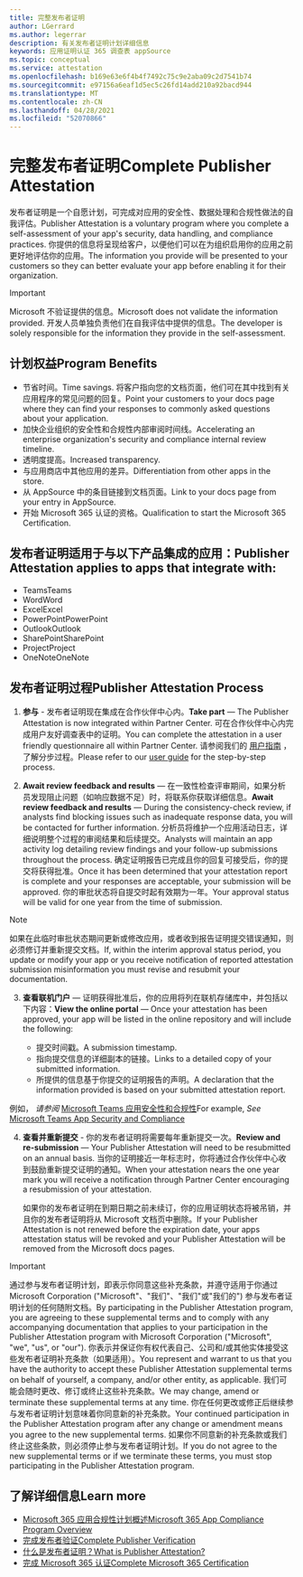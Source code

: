 ```yaml
---
title: 完整发布者证明
author: LGerrard
ms.author: legerrar
description: 有关发布者证明计划详细信息
keywords: 应用证明认证 365 调查表 appSource
ms.topic: conceptual
ms.service: attestation
ms.openlocfilehash: b169e63e6f4b4f7492c75c9e2aba09c2d7541b74
ms.sourcegitcommit: e97156a6eaf1d5ec5c26fd14add210a92bacd944
ms.translationtype: MT
ms.contentlocale: zh-CN
ms.lasthandoff: 04/28/2021
ms.locfileid: "52070866"
---
```

# <a name="complete-publisher-attestation"></a><span data-ttu-id="ddd9d-104">完整发布者证明</span><span class="sxs-lookup"><span data-stu-id="ddd9d-104">Complete Publisher Attestation</span></span>

<span data-ttu-id="ddd9d-105">发布者证明是一个自愿计划，可完成对应用的安全性、数据处理和合规性做法的自我评估。</span><span class="sxs-lookup"><span data-stu-id="ddd9d-105">Publisher Attestation is a voluntary program where you complete a self-assessment of your app's security, data handling, and compliance practices.</span></span> <span data-ttu-id="ddd9d-106">你提供的信息将呈现给客户，以便他们可以在为组织启用你的应用之前更好地评估你的应用。</span><span class="sxs-lookup"><span data-stu-id="ddd9d-106">The information you provide will be presented to your customers so they can better evaluate your app before enabling it for their organization.</span></span> 

> [!IMPORTANT]
> <span data-ttu-id="ddd9d-107">Microsoft 不验证提供的信息。</span><span class="sxs-lookup"><span data-stu-id="ddd9d-107">Microsoft does not validate the information provided.</span></span> <span data-ttu-id="ddd9d-108">开发人员单独负责他们在自我评估中提供的信息。</span><span class="sxs-lookup"><span data-stu-id="ddd9d-108">The developer is solely responsible for the information they provide in the self-assessment.</span></span> 

## <a name="program-benefits"></a><span data-ttu-id="ddd9d-109">计划权益</span><span class="sxs-lookup"><span data-stu-id="ddd9d-109">Program Benefits</span></span>
- <span data-ttu-id="ddd9d-110">节省时间。</span><span class="sxs-lookup"><span data-stu-id="ddd9d-110">Time savings.</span></span> <span data-ttu-id="ddd9d-111">将客户指向您的文档页面，他们可在其中找到有关应用程序的常见问题的回复。</span><span class="sxs-lookup"><span data-stu-id="ddd9d-111">Point your customers to your docs page where they can find your responses to commonly asked questions about your application.</span></span> 
- <span data-ttu-id="ddd9d-112">加快企业组织的安全性和合规性内部审阅时间线。</span><span class="sxs-lookup"><span data-stu-id="ddd9d-112">Accelerating an enterprise organization's security and compliance internal review timeline.</span></span>
- <span data-ttu-id="ddd9d-113">透明度提高。</span><span class="sxs-lookup"><span data-stu-id="ddd9d-113">Increased transparency.</span></span>
- <span data-ttu-id="ddd9d-114">与应用商店中其他应用的差异。</span><span class="sxs-lookup"><span data-stu-id="ddd9d-114">Differentiation from other apps in the store.</span></span> 
- <span data-ttu-id="ddd9d-115">从 AppSource 中的条目链接到文档页面。</span><span class="sxs-lookup"><span data-stu-id="ddd9d-115">Link to your docs page from your entry in AppSource.</span></span> 
- <span data-ttu-id="ddd9d-116">开始 Microsoft 365 认证的资格。</span><span class="sxs-lookup"><span data-stu-id="ddd9d-116">Qualification to start the Microsoft 365 Certification.</span></span>

## <a name="publisher-attestation-applies-to-apps-that-integrate-with"></a><span data-ttu-id="ddd9d-117">发布者证明适用于与以下产品集成的应用：</span><span class="sxs-lookup"><span data-stu-id="ddd9d-117">Publisher Attestation applies to apps that integrate with:</span></span>
- <span data-ttu-id="ddd9d-118">Teams</span><span class="sxs-lookup"><span data-stu-id="ddd9d-118">Teams</span></span>
- <span data-ttu-id="ddd9d-119">Word</span><span class="sxs-lookup"><span data-stu-id="ddd9d-119">Word</span></span>
- <span data-ttu-id="ddd9d-120">Excel</span><span class="sxs-lookup"><span data-stu-id="ddd9d-120">Excel</span></span>
- <span data-ttu-id="ddd9d-121">PowerPoint</span><span class="sxs-lookup"><span data-stu-id="ddd9d-121">PowerPoint</span></span> 
- <span data-ttu-id="ddd9d-122">Outlook</span><span class="sxs-lookup"><span data-stu-id="ddd9d-122">Outlook</span></span>
- <span data-ttu-id="ddd9d-123">SharePoint</span><span class="sxs-lookup"><span data-stu-id="ddd9d-123">SharePoint</span></span>
- <span data-ttu-id="ddd9d-124">Project</span><span class="sxs-lookup"><span data-stu-id="ddd9d-124">Project</span></span>
- <span data-ttu-id="ddd9d-125">OneNote</span><span class="sxs-lookup"><span data-stu-id="ddd9d-125">OneNote</span></span>

## <a name="publisher-attestation-process"></a><span data-ttu-id="ddd9d-126">发布者证明过程</span><span class="sxs-lookup"><span data-stu-id="ddd9d-126">Publisher Attestation Process</span></span>

1. <span data-ttu-id="ddd9d-127">**参与** - 发布者证明现在集成在合作伙伴中心内。</span><span class="sxs-lookup"><span data-stu-id="ddd9d-127">**Take part** — The Publisher Attestation is now integrated within Partner Center.</span></span> <span data-ttu-id="ddd9d-128">可在合作伙伴中心内完成用户友好调查表中的证明。</span><span class="sxs-lookup"><span data-stu-id="ddd9d-128">You can complete the attestation in a user friendly questionnaire all within Partner Center.</span></span> <span data-ttu-id="ddd9d-129">请参阅我们的 [用户指南](https://docs.microsoft.com/microsoft-365-app-certification/docs/userguide) ，了解分步过程。</span><span class="sxs-lookup"><span data-stu-id="ddd9d-129">Please refer to our [user guide](https://docs.microsoft.com/microsoft-365-app-certification/docs/userguide) for the step-by-step process.</span></span>

2. <span data-ttu-id="ddd9d-130">**Await review feedback and results** — 在一致性检查评审期间，如果分析员发现阻止问题（如响应数据不足）时，将联系你获取详细信息。</span><span class="sxs-lookup"><span data-stu-id="ddd9d-130">**Await review feedback and results** — During the consistency-check review, if analysts find blocking issues such as inadequate response data, you will be contacted for further information.</span></span> <span data-ttu-id="ddd9d-131">分析员将维护一个应用活动日志，详细说明整个过程的审阅结果和后续提交。</span><span class="sxs-lookup"><span data-stu-id="ddd9d-131">Analysts will maintain an app activity log detailing review findings and your follow-up submissions throughout the process.</span></span> <span data-ttu-id="ddd9d-132">确定证明报告已完成且你的回复可接受后，你的提交将获得批准。</span><span class="sxs-lookup"><span data-stu-id="ddd9d-132">Once it has been determined that your attestation report is complete and your responses are acceptable, your submission will be approved.</span></span> <span data-ttu-id="ddd9d-133">你的审批状态将自提交时起有效期为一年。</span><span class="sxs-lookup"><span data-stu-id="ddd9d-133">Your approval status will be valid for one year from the time of submission.</span></span>

> [!NOTE]
> <span data-ttu-id="ddd9d-134">如果在此临时审批状态期间更新或修改应用，或者收到报告证明提交错误通知，则必须修订并重新提交文档。</span><span class="sxs-lookup"><span data-stu-id="ddd9d-134">If, within the interim approval status period, you update or modify your app or you receive notification of reported attestation submission misinformation you must revise and resubmit your documentation.</span></span>

3. <span data-ttu-id="ddd9d-135">**查看联机门户** — 证明获得批准后，你的应用将列在联机存储库中，并包括以下内容：</span><span class="sxs-lookup"><span data-stu-id="ddd9d-135">**View the online portal** — Once your attestation has been approved, your app will be listed in the online repository and will include the following:</span></span>

   - <span data-ttu-id="ddd9d-136">提交时间戳。</span><span class="sxs-lookup"><span data-stu-id="ddd9d-136">A submission timestamp.</span></span>
   - <span data-ttu-id="ddd9d-137">指向提交信息的详细副本的链接。</span><span class="sxs-lookup"><span data-stu-id="ddd9d-137">Links to a detailed copy of your submitted information.</span></span>
   - <span data-ttu-id="ddd9d-138">所提供的信息基于你提交的证明报告的声明。</span><span class="sxs-lookup"><span data-stu-id="ddd9d-138">A declaration that the information provided is based on your submitted attestation report.</span></span>

<span data-ttu-id="ddd9d-139">例如， *请参阅* [Microsoft Teams 应用安全性和合规性](../teams/teams-apps.md)</span><span class="sxs-lookup"><span data-stu-id="ddd9d-139">For example, *See* [Microsoft Teams App Security and Compliance](../teams/teams-apps.md)</span></span>

4. <span data-ttu-id="ddd9d-140">**查看并重新提交** - 你的发布者证明将需要每年重新提交一次。</span><span class="sxs-lookup"><span data-stu-id="ddd9d-140">**Review and re-submission** — Your Publisher Attestation will need to be resubmitted on an annual basis.</span></span> <span data-ttu-id="ddd9d-141">当你的证明接近一年标志时，你将通过合作伙伴中心收到鼓励重新提交证明的通知。</span><span class="sxs-lookup"><span data-stu-id="ddd9d-141">When your attestation nears the one year mark you will receive a notification through Partner Center encouraging a resubmission of your attestation.</span></span> 

   <span data-ttu-id="ddd9d-142">如果你的发布者证明在到期日期之前未续订，你的应用证明状态将被吊销，并且你的发布者证明将从 Microsoft 文档页中删除。</span><span class="sxs-lookup"><span data-stu-id="ddd9d-142">If your Publisher Attestation is not renewed before the expiration date, your apps attestation status will be revoked and your Publisher Attestation will be removed from the Microsoft docs pages.</span></span> 

>[!IMPORTANT]
><span data-ttu-id="ddd9d-143">通过参与发布者证明计划，即表示你同意这些补充条款，并遵守适用于你通过 Microsoft Corporation ("Microsoft"、"我们"、"我们"或"我们的") 参与发布者证明计划的任何随附文档。</span><span class="sxs-lookup"><span data-stu-id="ddd9d-143">By participating in the Publisher Attestation program, you are agreeing to these supplemental terms and to comply with any accompanying documentation that applies to your participation in the Publisher Attestation program with Microsoft Corporation ("Microsoft", "we", "us", or "our").</span></span> <span data-ttu-id="ddd9d-144">你表示并保证你有权代表自己、公司和/或其他实体接受这些发布者证明补充条款（如果适用）。</span><span class="sxs-lookup"><span data-stu-id="ddd9d-144">You represent and warrant to us that you have the authority to accept these Publisher Attestation supplemental terms on behalf of yourself, a company, and/or other entity, as applicable.</span></span> <span data-ttu-id="ddd9d-145">我们可能会随时更改、修订或终止这些补充条款。</span><span class="sxs-lookup"><span data-stu-id="ddd9d-145">We may change, amend or terminate these supplemental terms at any time.</span></span> <span data-ttu-id="ddd9d-146">你在任何更改或修正后继续参与发布者证明计划意味着你同意新的补充条款。</span><span class="sxs-lookup"><span data-stu-id="ddd9d-146">Your continued participation in the Publisher Attestation program after any change or amendment means you agree to the new supplemental terms.</span></span> <span data-ttu-id="ddd9d-147">如果你不同意新的补充条款或我们终止这些条款，则必须停止参与发布者证明计划。</span><span class="sxs-lookup"><span data-stu-id="ddd9d-147">If you do not agree to the new supplemental terms or if we terminate these terms, you must stop participating in the Publisher Attestation program.</span></span>

## <a name="learn-more"></a><span data-ttu-id="ddd9d-148">了解详细信息</span><span class="sxs-lookup"><span data-stu-id="ddd9d-148">Learn more</span></span>

* [<span data-ttu-id="ddd9d-149">Microsoft 365 应用合规性计划概述</span><span class="sxs-lookup"><span data-stu-id="ddd9d-149">Microsoft 365 App Compliance Program Overview</span></span>](~/overview.md)  
* [<span data-ttu-id="ddd9d-150">完成发布者验证</span><span class="sxs-lookup"><span data-stu-id="ddd9d-150">Complete Publisher Verification</span></span>](https://docs.microsoft.com/azure/active-directory/develop/mark-app-as-publisher-verified)  
* [<span data-ttu-id="ddd9d-151">什么是发布者证明？</span><span class="sxs-lookup"><span data-stu-id="ddd9d-151">What is Publisher Attestation?</span></span>](~/docs/enterprise-app-attestation-guide.md)  
* [<span data-ttu-id="ddd9d-152">完成 Microsoft 365 认证</span><span class="sxs-lookup"><span data-stu-id="ddd9d-152">Complete Microsoft 365 Certification</span></span>](~/docs/certification.md)
